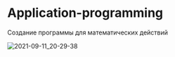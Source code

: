 # Application-programming
 Создание программы для математических действий
 
![2021-09-11_20-29-38](https://user-images.githubusercontent.com/90498579/132953122-924b4ee2-41cf-4507-b61f-9ec264a59238.png)



